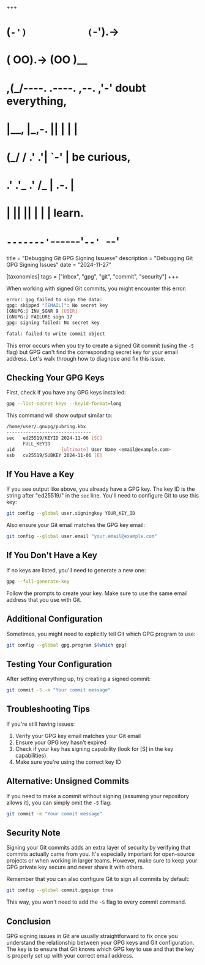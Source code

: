 +++
#   (`-')           (`-').->
#   ( OO).->        (OO )__
# ,(_/----. .----. ,--. ,'-' doubt everything,
# |__,    |\_,-.  ||  | |  |
#  (_/   /    .' .'|  `-'  | be curious,
#  .'  .'_  .'  /_ |  .-.  |
# |       ||      ||  | |  | learn.
# `-------'`------'`--' `--'

title = "Debugging Git GPG Signing Issuese"
description = "Debugging Git GPG Signing Issues"
date = "2024-11-27"

[taxonomies]
tags = ["inbox", "gpg", "git", "commit", "security"]
+++

When working with signed Git commits, you might encounter this error:

```bash
error: gpg failed to sign the data:
gpg: skipped "[EMAIL]": No secret key
[GNUPG:] INV_SGNR 9 [USER]
[GNUPG:] FAILURE sign 17
gpg: signing failed: No secret key

fatal: failed to write commit object
```

This error occurs when you try to create a signed Git commit (using the `-S` flag) but GPG can't find the corresponding secret key for your email address. Let's walk through how to diagnose and fix this issue.

## Checking Your GPG Keys

First, check if you have any GPG keys installed:

```bash
gpg --list-secret-keys --keyid-format=long
```

This command will show output similar to:

```bash
/home/user/.gnupg/pubring.kbx
-------------------------------
sec   ed25519/KEYID 2024-11-06 [SC]
      FULL_KEYID
uid                 [ultimate] User Name <email@example.com>
ssb   cv25519/SUBKEY 2024-11-06 [E]
```

## If You Have a Key

If you see output like above, you already have a GPG key. The key ID is the string after "ed25519/" in the `sec` line. You'll need to configure Git to use this key:

```bash
git config --global user.signingkey YOUR_KEY_ID
```

Also ensure your Git email matches the GPG key email:

```bash
git config --global user.email "your.email@example.com"
```

## If You Don't Have a Key

If no keys are listed, you'll need to generate a new one:

```bash
gpg --full-generate-key
```

Follow the prompts to create your key. Make sure to use the same email address that you use with Git.

## Additional Configuration

Sometimes, you might need to explicitly tell Git which GPG program to use:

```bash
git config --global gpg.program $(which gpg)
```

## Testing Your Configuration

After setting everything up, try creating a signed commit:

```bash
git commit -S -m "Your commit message"
```

## Troubleshooting Tips

If you're still having issues:

1. Verify your GPG key email matches your Git email
2. Ensure your GPG key hasn't expired
3. Check if your key has signing capability (look for [S] in the key capabilities)
4. Make sure you're using the correct key ID

## Alternative: Unsigned Commits

If you need to make a commit without signing (assuming your repository allows it), you can simply omit the `-S` flag:

```bash
git commit -m "Your commit message"
```

## Security Note

Signing your Git commits adds an extra layer of security by verifying that commits actually came from you. It's especially important for open-source projects or when working in larger teams. However, make sure to keep your GPG private key secure and never share it with others.

Remember that you can also configure Git to sign all commits by default:

```bash
git config --global commit.gpgsign true
```

This way, you won't need to add the `-S` flag to every commit command.

## Conclusion

GPG signing issues in Git are usually straightforward to fix once you understand the relationship between your GPG keys and Git configuration. The key is to ensure that Git knows which GPG key to use and that the key is properly set up with your correct email address.
